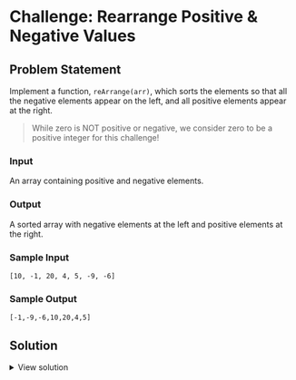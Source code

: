 # Challenge: Rearrange Positive & Negative Values

## Problem Statement

Implement a function, `reArrange(arr)`, which sorts the elements so that all the negative elements appear on the left, and all positive elements appear at the right.

> While zero is NOT positive or negative, we consider zero to be a positive integer for this challenge!

### Input

An array containing positive and negative elements.

### Output

A sorted array with negative elements at the left and positive elements at the right.

### Sample Input

```
[10, -1, 20, 4, 5, -9, -6]
```

### Sample Output

```
[-1,-9,-6,10,20,4,5]
```

## Solution

<details>
<summary>View solution</summary>
  
```ts
// Time complexity: O(n)
function reArrange(arr: number[]): number[] {
  let leftMostPosEl = 0;

  for (let i = 0; i < arr.length; i++) {
    if (arr[i] < 0) {
      if (i !== leftMostPosEl) {
        const temp = arr[i];
        arr[i] = arr[leftMostPosEl];
        arr[leftMostPosEl] = temp;
      }
      leftMostPosEl++;
    }
  }

  return arr;
}
```

</details>
